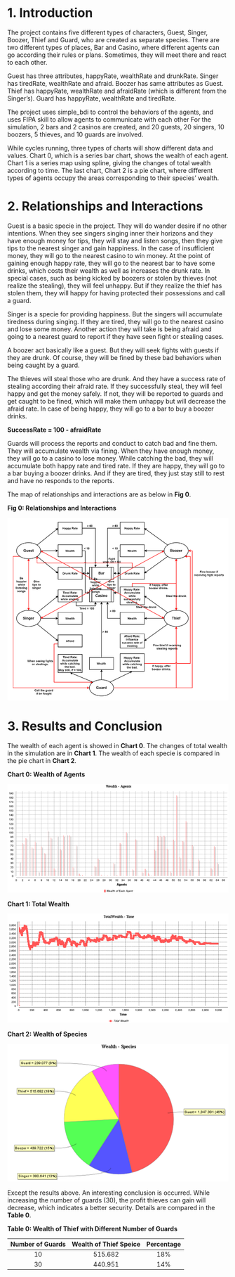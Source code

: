 # 1. Introduction
The project contains five different types of characters, Guest, Singer, Boozer, Thief and Guard, who are created as separate species. There are two different types of places, Bar and Casino, where different agents can go according their rules or plans. Sometimes, they will meet there and react to each other.

Guest has three attributes, happyRate, wealthRate and drunkRate. Singer has tiredRate, wealthRate and afraid. Boozer has same attributes as Guest. Thief has happyRate, wealthRate and afraidRate (which is different from the Singer’s). Guard has happyRate, wealthRate and tiredRate.

The project uses simple_bdi to control the behaviors of the agents, and uses FIPA skill to allow agents to communicate with each other For the simulation, 2 bars and 2 casinos are created, and 20 guests, 20 singers, 10 boozers, 5 thieves, and 10 guards are involved. 

While cycles running, three types of charts will show different data and values. Chart 0, which is a series bar chart, shows the wealth of each agent. Chart 1 is a series map using spline, giving the changes of total wealth according to time. The last chart, Chart 2 is a pie chart, where different types of agents occupy the areas corresponding to their species’ wealth.

# 2. Relationships and Interactions
Guest is a basic specie in the project. They will do wander desire if no other intentions. When they see singers singing inner their horizons and they have enough money for tips, they will stay and listen songs, then they give tips to the nearest singer and gain happiness. In the case of insufficient money, they will go to the nearest casino to win money. At the point of gaining enough happy rate, they will go to the nearest bar to have some drinks, which costs their wealth as well as increases the drunk rate. In special cases, such as being kicked by boozers or stolen by thieves (not realize the stealing), they will feel unhappy. But if they realize the thief has stolen them, they will happy for having protected their possessions and call a guard.

Singer is a specie for providing happiness. But the singers will accumulate tiredness during singing. If they are tired, they will go to the nearest casino and lose some money. Another action they will take is being afraid and going to a nearest guard to report if they have seen fight or stealing cases.

A boozer act basically like a guest. But they will seek fights with guests if they are drunk. Of course, they will be fined by these bad behaviors when being caught by a guard.

The thieves will steal those who are drunk. And they have a success rate of stealing according their afraid rate. If they successfully steal, they will feel happy and get the money safely. If not, they will be reported to guards and get caught to be fined, which will make them unhappy but will decrease the afraid rate. In case of being happy, they will go to a bar to buy a boozer drinks.

**SuccessRate = 100 - afraidRate**

Guards will process the reports and conduct to catch bad and fine them. They will accumulate wealth via fining. When they have enough money, they will go to a casino to lose money. While catching the bad, they will accumulate both happy rate and tired rate. If they are happy, they will go to a bar buying a boozer drinks. And if they are tired, they just stay still to rest and have no responds to the reports.

The map of relationships and interactions are as below in **Fig 0**.

**Fig 0: Relationships and Interactions**

![alt text](interacts.png)

# 3. Results and Conclusion
The wealth of each agent is showed in **Chart 0**. The changes of total wealth in the simulation are in **Chart 1**. The wealth of each specie is compared in the pie chart in **Chart 2**.

**Chart 0: Wealth of Agents**

![alt text](agentsWealth.png)

**Chart 1: Total Wealth**

![alt text](totalWealth.png)

**Chart 2: Wealth of Species**

![alt text](speciesWealth.png)

Except the results above. An interesting conclusion is occurred. While increasing the number of guards (30), the profit thieves can gain will decrease, which indicates a better security. Details are compared in the **Table 0**.

**Table 0: Wealth of Thief with Different Number of Guards**

|Number of Guards|Wealth of Thief Speice|Percentage|
|:---:|:---:|:---:|
|10|515.682|18%|
|30|440.951|14%|
